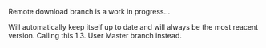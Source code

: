Remote download branch is a work in progress...

Will automatically keep itself up to date and will always be the most reacent version. Calling this 1.3. User Master branch instead. 
